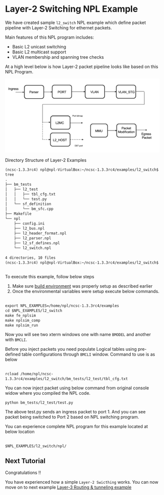 
# Layer-2 Switching NPL Example

We have created sample ```l2_switch``` NPL example which define packet pipeline with Layer-2 Switching for ethernet packets. 

Main features of this NPL program includes:
 - Basic L2 unicast switching
 - Basic L2 multicast support
 - VLAN membership and spanning tree checks

At a high level below is how Layer-2 packet pipeline looks like based on this NPL Program. 

![Layer-2 Pipeline](/Layer-2/Layer-2.png)

Directory Structure of Layer-2 Examples

`````
(ncsc-1.3.3rc4) npl@npl-VirtualBox:~/ncsc-1.3.3rc4/examples/l2_switch$ tree
.
├── bm_tests
│   ├── l2_test
│   │   ├── tbl_cfg.txt
│   │   └── test.py
│   └── sf_definition
│       └── bm_sfc.cpp
├── Makefile
└── npl
    ├── config.ini
    ├── l2_bus.npl
    ├── l2_header_format.npl
    ├── l2_parser.npl
    ├── l2_sf_defines.npl
    └── l2_switch.npl

4 directories, 10 files
(ncsc-1.3.3rc4) npl@npl-VirtualBox:~/ncsc-1.3.3rc4/examples/l2_switch$ 


`````

To execute this example, follow below steps

1. Make sure [build environment](https://github.com/nplang/NPL-Tutorials#npl-build-enivronment) was properly setup as described earlier
2. Once the environmental variables were setup execute below commands. 
````

export NPL_EXAMPLES=/home/npl/ncsc-1.3.3rc4/examples
cd $NPL_EXAMPLES/l2_switch
make fe_nplsim
make nplsim_comp
make nplsim_run

````

Now you will see two xterm windows one with name ```BMODEL``` and another with ```BMCLI```. 

Before you inject packets you need populate Logical tables using pre-defined table configurations through ```BMCLI``` window. Command to use is as below 

````

rcload /home/npl/ncsc-1.3.3rc4/examples/l2_switch/bm_tests/l2_test/tbl_cfg.txt

````

You can now inject packet using below command  from original console widow where you compiled the NPL code. 

````
python bm_tests/l2_test/test.py

````

The above test.py sends an ingress packet to port 1. And you can see packet being switched to Port 2 based on NPL switching program. 

You can experience complete NPL program for this example located at below location

````

$NPL_EXAMPLES/l2_switch/npl/

````

## Next Tutorial 

Congratulations !!

You have experienced how a simple ```Layer-2 Swicthing``` works. You can now move on to next example [Layer-3 Routing & tunneling example](https://github.com/nplang/NPL-Example-Applications/tree/master/Layer-2)
